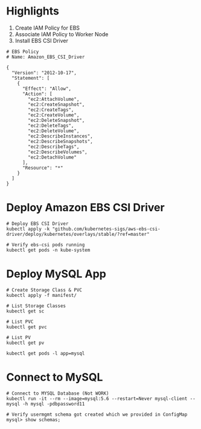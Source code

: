 # Highlights

1. Create IAM Policy for EBS
2. Associate IAM Policy to Worker Node
3. Install EBS CSI Driver

```
# EBS Policy
# Name: Amazon_EBS_CSI_Driver

{
  "Version": "2012-10-17",
  "Statement": [
    {
      "Effect": "Allow",
      "Action": [
        "ec2:AttachVolume",
        "ec2:CreateSnapshot",
        "ec2:CreateTags",
        "ec2:CreateVolume",
        "ec2:DeleteSnapshot",
        "ec2:DeleteTags",
        "ec2:DeleteVolume",
        "ec2:DescribeInstances",
        "ec2:DescribeSnapshots",
        "ec2:DescribeTags",
        "ec2:DescribeVolumes",
        "ec2:DetachVolume"
      ],
      "Resource": "*"
    }
  ]
}
```

# Deploy Amazon EBS CSI Driver

```
# Deploy EBS CSI Driver
kubectl apply -k "github.com/kubernetes-sigs/aws-ebs-csi-driver/deploy/kubernetes/overlays/stable/?ref=master"

# Verify ebs-csi pods running
kubectl get pods -n kube-system
```

# Deploy MySQL App

```
# Create Storage Class & PVC
kubectl apply -f manifest/

# List Storage Classes
kubectl get sc

# List PVC
kubectl get pvc

# List PV
kubectl get pv

kubectl get pods -l app=mysql
```

# Connect to MySQL

```
# Connect to MYSQL Database (Not WORK)
kubectl run -it --rm --image=mysql:5.6 --restart=Never mysql-client -- mysql -h mysql -pdbpassword11

# Verify usermgmt schema got created which we provided in ConfigMap
mysql> show schemas;
```
